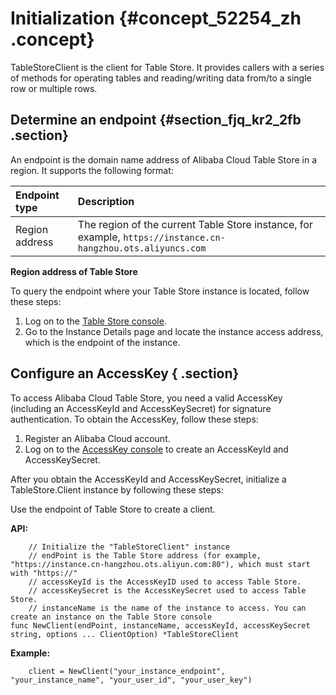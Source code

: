 # Initialization {#concept_52254_zh .concept}

TableStoreClient is the client for Table Store. It provides callers with a series of methods for operating tables and reading/writing data from/to a single row or multiple rows.

## Determine an endpoint {#section_fjq_kr2_2fb .section}

An endpoint is the domain name address of Alibaba Cloud Table Store in a region. It supports the following format:

|Endpoint type|Description|
|:------------|:----------|
|Region address|The region of the current Table Store instance, for example, `https://instance.cn-hangzhou.ots.aliyuncs.com` |

**Region address of Table Store**

To query the endpoint where your Table Store instance is located, follow these steps:

1.  Log on to the [Table Store console](https://partners-intl.console.aliyun.com/#/ots).
2.  Go to the Instance Details page and locate the instance access address, which is the endpoint of the instance.

## Configure an AccessKey { .section}

To access Alibaba Cloud Table Store, you need a valid AccessKey \(including an AccessKeyId and AccessKeySecret\) for signature authentication. To obtain the AccessKey, follow these steps:

1.  Register an Alibaba Cloud account.
2.  Log on to the [AccessKey console](https://partners-intl.console.aliyun.com/#/ak) to create an AccessKeyId and AccessKeySecret.

After you obtain the AccessKeyId and AccessKeySecret, initialize a TableStore.Client instance by following these steps:

Use the endpoint of Table Store to create a client.

 **API:** 

```language-go
	// Initialize the "TableStoreClient" instance
	// endPoint is the Table Store address (for example, "https://instance.cn-hangzhou.ots.aliyun.com:80"), which must start with "https://"
	// accessKeyId is the AccessKeyID used to access Table Store.
	// accessKeySecret is the AccessKeySecret used to access Table Store.
	// instanceName is the name of the instance to access. You can create an instance on the Table Store console
func NewClient(endPoint, instanceName, accessKeyId, accessKeySecret string, options ... ClientOption) *TableStoreClient

```

 **Example:** 

```language-go
	client = NewClient("your_instance_endpoint",  "your_instance_name", "your_user_id", "your_user_key")

```

